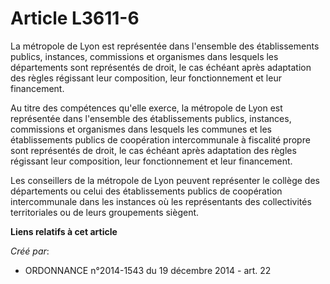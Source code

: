 # Article L3611-6

La métropole de Lyon est représentée dans l'ensemble des établissements publics, instances, commissions et organismes dans
lesquels les départements sont représentés de droit, le cas échéant après adaptation des règles régissant leur composition,
leur fonctionnement et leur financement.

Au titre des compétences qu'elle exerce, la métropole de Lyon est représentée dans l'ensemble des établissements publics,
instances, commissions et organismes dans lesquels les communes et les établissements publics de coopération intercommunale à
fiscalité propre sont représentés de droit, le cas échéant après adaptation des règles régissant leur composition, leur
fonctionnement et leur financement.

Les conseillers de la métropole de Lyon peuvent représenter le collège des départements ou celui des établissements publics
de coopération intercommunale dans les instances où les représentants des collectivités territoriales ou de leurs groupements
siègent.

**Liens relatifs à cet article**

_Créé par_:

  - ORDONNANCE n°2014-1543 du 19 décembre 2014 - art. 22
